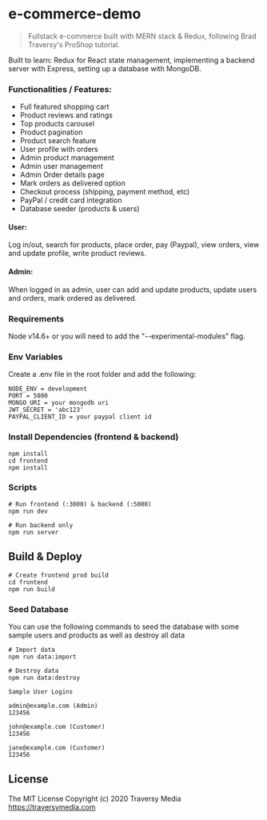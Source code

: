 # e-commerce-demo

> Fullstack e-commerce built with MERN stack & Redux, following Brad Traversy's ProShop tutorial.

Built to learn: Redux for React state management, implementing a backend server with Express, setting up a database with MongoDB.

### Functionalities / Features:

- Full featured shopping cart
- Product reviews and ratings
- Top products carousel
- Product pagination
- Product search feature
- User profile with orders
- Admin product management
- Admin user management
- Admin Order details page
- Mark orders as delivered option
- Checkout process (shipping, payment method, etc)
- PayPal / credit card integration
- Database seeder (products & users)

#### User:
Log in/out, search for products, place order, pay (Paypal), view orders, view and update profile, write product reviews.

#### Admin:
When logged in as admin, user can add and update products, update users and orders, mark ordered as delivered.

### Requirements

Node v14.6+ or you will need to add the "--experimental-modules" flag.

### Env Variables

Create a .env file in the root folder and add the following:

```
NODE_ENV = development
PORT = 5000
MONGO_URI = your mongodb uri
JWT_SECRET = 'abc123'
PAYPAL_CLIENT_ID = your paypal client id
```

### Install Dependencies (frontend & backend)

```
npm install
cd frontend
npm install
```

### Scripts

```
# Run frontend (:3000) & backend (:5000)
npm run dev

# Run backend only
npm run server
```

## Build & Deploy

```
# Create frontend prod build
cd frontend
npm run build
```

### Seed Database

You can use the following commands to seed the database with some sample users and products as well as destroy all data

```
# Import data
npm run data:import

# Destroy data
npm run data:destroy
```

```
Sample User Logins

admin@example.com (Admin)
123456

john@example.com (Customer)
123456

jane@example.com (Customer)
123456
```

## License

The MIT License
Copyright (c) 2020 Traversy Media https://traversymedia.com
